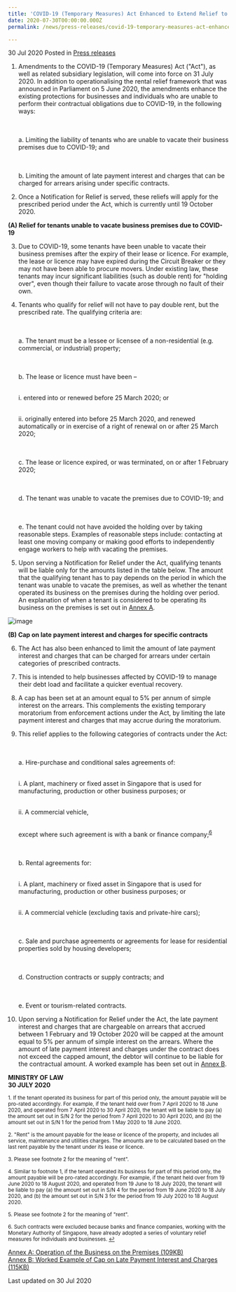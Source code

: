 ```yaml
---
title: 'COVID-19 (Temporary Measures) Act Enhanced to Extend Relief to an Inability to Vacate Business Premises and to Cap Late Payment Interest and Charges'
date: 2020-07-30T00:00:00.000Z
permalink: /news/press-releases/covid-19-temporary-measures-act-enhanced-inability-to-vacate-cap-late-payment-interest-and-charges/

---
```



30 Jul 2020 Posted in [Press releases](/news/press-releases)

<ol start="1">
<li>Amendments to the COVID-19 (Temporary Measures) Act ("Act"), as well as related subsidiary legislation, will come into force on 31 July 2020. In addition to operationalising the rental relief framework that was announced in Parliament on 5 June 2020, the amendments enhance the existing protections for businesses and individuals who are unable to perform their contractual obligations due to COVID-19, in the following ways:

<br><br>a. Limiting the liability of tenants who are unable to vacate their business premises due to COVID-19; and 

<br><br>b. Limiting the amount of late payment interest and charges that can be charged for arrears arising under specific contracts.
</li></ol>

<ol start="2">
<li>Once a Notification for Relief is served, these reliefs will apply for the prescribed period under the Act, which is currently until 19 October 2020.</li></ol>

**(A) Relief for tenants unable to vacate business premises due to COVID-19**

<ol start="3">
<li>Due to COVID-19, some tenants have been unable to vacate their business premises after the expiry of their lease or licence. For example, the lease or licence may have expired during the Circuit Breaker or they may not have been able to procure movers. Under existing law, these tenants may incur significant liabilities (such as double rent) for "holding over", even though their failure to vacate arose through no fault of their own.</li></ol>

<ol start="4">
<li>Tenants who qualify for relief will not have to pay double rent, but the prescribed rate. The qualifying criteria are:

<br><br>a. The tenant must be a lessee or licensee of a non-residential (e.g. commercial, or industrial) property;

<br><br>b. The lease or licence must have been – 

<br>i. entered into or renewed before 25 March 2020; or 

<br>ii. originally entered into before 25 March 2020, and renewed automatically or in exercise of a right of renewal on or after 25 March 2020;

<br><br>c. The lease or licence expired, or was terminated, on or after 1 February 2020;

<br><br>d. The tenant was unable to vacate the premises due to COVID-19; and

<br><br>e. The tenant could not have avoided the holding over by taking reasonable steps. Examples of reasonable steps include: contacting at least one moving company or making good efforts to independently engage workers to help with vacating the premises.
</li></ol>

<ol start="5">
<li>Upon serving a Notification for Relief under the Act, qualifying tenants will be liable only for the amounts listed in the table below. The amount that the qualifying tenant has to pay depends on the period in which the tenant was unable to vacate the premises, as well as whether the tenant operated its business on the premises during the holding over period. An explanation of when a tenant is considered to be operating its business on the premises is set out in <u>Annex A</u>.</li></ol>

![image](/files/news/press-releases/2020/7/COVIDAct7B_PrescribedAmounts.JPG)

**(B) Cap on late payment interest and charges for specific contracts**

<ol start="6">
<li>The Act has also been enhanced to limit the amount of late payment interest and charges that can be charged for arrears under certain categories of prescribed contracts.</li></ol> 

<ol start="7">
<li>This is intended to help businesses affected by COVID-19 to manage their debt load and facilitate a quicker eventual recovery.</li></ol>

<ol start="8">
<li>A cap has been set at an amount equal to 5% per annum of simple interest on the arrears. This complements the existing temporary moratorium from enforcement actions under the Act, by limiting the late payment interest and charges that may accrue during the moratorium.</li></ol>

<ol start="9">
<li>This relief applies to the following categories of contracts under the Act: 

<br><br>a. Hire-purchase and conditional sales agreements of: 

<br>i. A plant, machinery or fixed asset in Singapore that is used for manufacturing, production or other business purposes; or

<br>ii. A commercial vehicle, 

<br> except where such agreement is with a bank or finance company;<sup><a href="#fn6" id="ref6">6</a></sup>

<br><br>b. Rental agreements for: 

<br>i. A plant, machinery or fixed asset in Singapore that is used for manufacturing, production or other business purposes; or

<br>ii. A commercial vehicle (excluding taxis and private-hire cars); 

<br><br>c. Sale and purchase agreements or agreements for lease for residential properties sold by housing developers; 

<br><br>d. Construction contracts or supply contracts; and 

<br><br>e. Event or tourism-related contracts. 
</li></ol>

<ol start="10">
<li>Upon serving a Notification for Relief under the Act, the late payment interest and charges that are chargeable on arrears that accrued between 1 February and 19 October 2020 will be capped at the amount equal to 5% per annum of simple interest on the arrears. Where the amount of late payment interest and charges under the contract does not exceed the capped amount, the debtor will continue to be liable for the contractual amount. A worked example has been set out in <u>Annex B</u>.</li></ol>


**MINISTRY OF LAW**
<br>**30 JULY 2020**


<sup>1. If the tenant operated its business for part of this period only, the amount payable will be pro-rated accordingly. For example, if the tenant held over from 7 April 2020 to 18 June 2020, and operated from 7 April 2020 to 30 April 2020, the tenant will be liable to pay (a) the amount set out in S/N 2 for the period from 7 April 2020 to 30 April 2020, and (b) the amount set out in S/N 1 for the period from 1 May 2020 to 18 June 2020.</sup>

<sup>2. "Rent" is the amount payable for the lease or licence of the property, and includes all service, maintenance and utilities charges. The amounts are to be calculated based on the last rent payable by the tenant under its lease or licence.</sup>

<sup>3. Please see footnote 2 for the meaning of "rent".</sup>

<sup>4. Similar to footnote 1, if the tenant operated its business for part of this period only, the amount payable will be pro-rated accordingly. For example, if the tenant held over from 19 June 2020 to 18 August 2020, and operated from 19 June to 18 July 2020, the tenant will be liable to pay (a) the amount set out in S/N 4 for the period from 19 June 2020 to 18 July 2020, and (b) the amount set out in S/N 3 for the period from 19 July 2020 to 18 August 2020.</sup>

<sup>5. Please see footnote 2 for the meaning of "rent".</sup>

<p><sup id="fn6">6. Such contracts were excluded because banks and finance companies, working with the Monetary Authority of Singapore, have already adopted a series of voluntary relief measures for individuals and businesses. <a href="#ref6" title="Jump back to footnote 6 in the text.">↩</a></sup></p>


[Annex A: Operation of the Business on the Premises (109KB)](/files/news/press-releases/2020/7/AnnexA_COVIDAct7A7B.pdf)  
[Annex B: Worked Example of Cap on Late Payment Interest and Charges (115KB)](/files/news/press-releases/2020/7/AnnexB_COVIDAct7A7B.pdf)


<p class="right-side-updated">Last updated on 30 Jul 2020</p>

